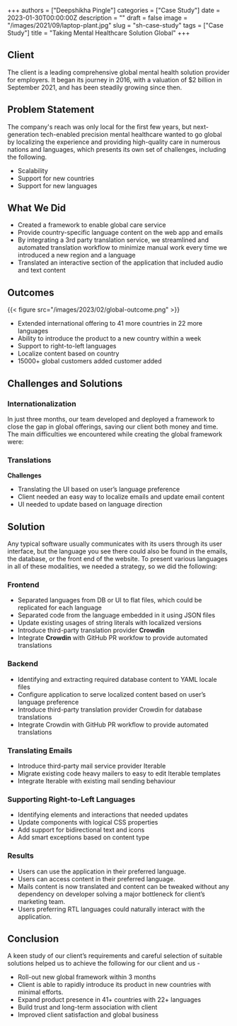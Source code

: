 +++
authors = ["Deepshikha Pingle"]
categories = ["Case Study"]
date = 2023-01-30T00:00:00Z
description = ""
draft = false
image = "/images/2021/09/laptop-plant.jpg"
slug = "sh-case-study"
tags = ["Case Study"]
title = "Taking Mental Healthcare Solution Global"
+++
## Client

The client is a leading comprehensive global mental health solution provider for employers. It began its journey in 2016, with a valuation of $2 billion in September 2021, and has been steadily growing since then.

## Problem Statement

The company's reach was only local for the first few years, but next-generation tech-enabled precision mental healthcare wanted to go global by localizing the experience and providing high-quality care in numerous nations and languages, which presents its own set of challenges, including the following.

- Scalability
- Support for new countries
- Support for new languages

## What We Did

- Created a framework to enable global care service
- Provide country-specific language content on the web app and emails
- By integrating a 3rd party translation service, we streamlined and automated translation workflow to minimize manual work every time we introduced a new region and a language
- Translated an interactive section of the application that included audio and text content

## Outcomes

{{< figure src="/images/2023/02/global-outcome.png" >}}

- Extended international offering to 41 more countries in 22 more languages
- Ability to introduce the product to a new country within a week
- Support to right-to-left languages
- Localize content based on country
- 15000+ global customers added customer added

## Challenges and Solutions

### Internationalization

In just three months, our team developed and deployed a framework to close the gap in global offerings, saving our client both money and time. The main difficulties we encountered while creating the global framework were:

### Translations

**Challenges**

- Translating the UI based on user’s language preference
- Client needed an easy way to localize emails and update email content
- UI needed to update based on language direction

## Solution

Any typical software usually communicates with its users through its user interface, but the language you see there could also be found in the emails, the database, or the front end of the website. To present various languages in all of these modalities, we needed a strategy, so we did the following:

### Frontend

- Separated languages from DB or UI to flat files, which could be replicated for each language
- Separated code from the language embedded in it using JSON files
- Update existing usages of string literals with localized versions
- Introduce third-party translation provider **Crowdin**
- Integrate **Crowdin** with GitHub PR workfow to provide automated translations

### Backend

- Identifying and extracting required database content to YAML locale files
- Configure application to serve localized content based on user’s language preference
- Introduce third-party translation provider Crowdin for database translations
- Integrate Crowdin with GitHub PR workflow to provide automated translations

### Translating Emails

- Introduce third-party mail service provider Iterable
- Migrate existing code heavy mailers to easy to edit Iterable templates
- Integrate Iterable with existing mail sending behaviour

### Supporting Right-to-Left Languages

- Identifying elements and interactions that needed updates
- Update components with logical CSS properties
- Add support for bidirectional text and icons
- Add smart exceptions based on content type

### Results

- Users can use the application in their preferred language.
- Users can access content in their preferred language.
- Mails content is now translated and content can be tweaked without any dependency on developer solving a major bottleneck for client’s marketing team.
- Users preferring RTL languages could naturally interact with the application.

## Conclusion

A keen study of our client’s requirements and careful selection of suitable solutions helped us to achieve the following for our client and us -

- Roll-out new global framework within 3 months
- Client is able to rapidly introduce its product in new countries with minimal efforts.
- Expand product presence in 41+ countries with 22+ languages
- Build trust and long-term association with client
- Improved client satisfaction and global business

